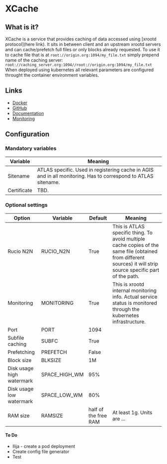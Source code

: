 # XCache

## What is it? 

XCache is a service that provides caching of data accessed using [xrootd protocol](here link). It sits in between client and an upstream xrootd servers and can cache/prefetch full files or only blocks already requested. To use it to cache file that is at 
```root://origin.org:1094/my_file.txt```
simply prepend name of the caching server:
```root://caching_server.org:1094//root://origin.org:1094/my_file.txt```    
When deployed using kubernetes all relevant parameters are configured throught the container environment variables.

## Links
*   [Docker](https://hub.docker.com/r/slateci/xcache/)
*   [GitHub](https://github.com/slateci/XCache)
*   [Documentation](http://slateci.io/XCache/)
*   [Monitoring](http://atlas-kibana.mwt2.org)

## Configuration

### Mandatory variables

Variable | Meaning
--- | ---
Sitename | ATLAS specific. Used in registering cache in AGIS and in all monitoring. Has to correspond to ATLAS sitename.
Certificate | TBD.  

### Optional settings

Option | Variable | Default | Meaning
--- | --- | --- | ---
Rucio N2N | RUCIO_N2N | True | This is ATLAS specific thing. To avoid multiple cache copies of the same file (obtained from different sources) it will strip source specific part of the path.
Monitoring | MONITORING | True | This is xrootd internal monitoring info. Actual service status is monitored through the kubernetes infrastructure.
Port | PORT | 1094 |
Subfile caching | SUBFC | True |
Prefetching | PREFETCH | False |
Block size | BLKSIZE | 1M | 
Disk usage high watermark | SPACE_HIGH_WM | 95% | 
Disk usage low watermark | SPACE_LOW_WM | 80% |
RAM size | RAMSIZE | half of the free RAM | At least 1g. Units are ...  

#### To Do

*   Ilija - create a pod deployment
*   Create config file generator
*   Test


